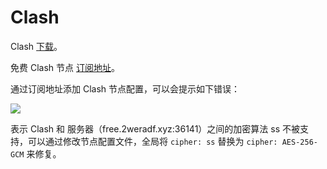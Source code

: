 # Clash

Clash [下载](https://clashforwindows100.com/clash-for-windows-download/)。

免费 Clash 节点 [订阅地址](https://github.com/aiboboxx/clashfree?tab=readme-ov-file#clash%E8%AE%A2%E9%98%85%E9%93%BE%E6%8E%A5)。

通过订阅地址添加 Clash 节点配置，可以会提示如下错误：

![](https://image.newarea.site/2024-08-05_10-48-15.png)

表示 Clash 和 服务器（free.2weradf.xyz:36141）之间的加密算法 ss 不被支持，可以通过修改节点配置文件，全局将 `cipher: ss` 替换为 `cipher: AES-256-GCM` 来修复。

